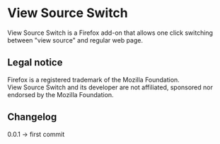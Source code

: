 # View Source Switch 
View Source Switch is a Firefox add-on that allows one click switching between "view source" and regular web page.  

## Legal notice
Firefox is a registered trademark of the Mozilla Foundation.   
View Source Switch and its developer are not affiliated, sponsored nor endorsed by the Mozilla Foundation.  


## Changelog
  
0.0.1 -> first commit  

